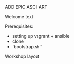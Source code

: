 ADD EPIC ASCII ART

Welcome text

Prerequisites:
- setting up vagrant + ansible
- clone
- `bootstrap.sh``

Workshop layout

